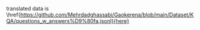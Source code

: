 translated data is \href{https://github.com/Mehrdadghassabi/Gaokerena/blob/main/Dataset/KQA/questions_w_answers%D9%80fa.jsonl}{here}
